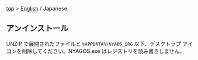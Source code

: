 [top](../README_ja.md) &gt; [English](./08-Uninstall_en.md) / Japanese

アンインストール
----------------

UNZIP で展開されたファイルと `%APPDATA%\NYAOS_ORG` 以下、デスクトップ
アイコンを削除してください。NYAGOS.exe はレジストリを読み書きしません。

<!-- vim:set fenc=utf8: -->
